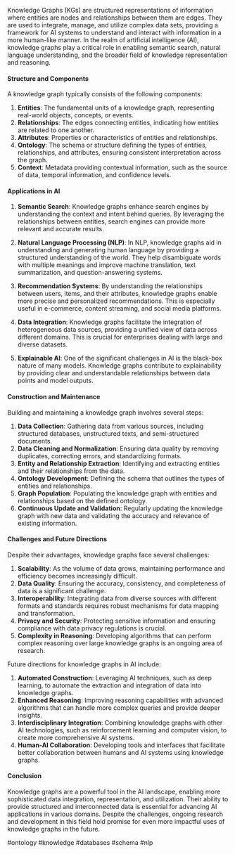Knowledge Graphs (KGs) are structured representations of information where entities are nodes and relationships between them are edges. They are used to integrate, manage, and utilize complex data sets, providing a framework for AI systems to understand and interact with information in a more human-like manner. In the realm of artificial intelligence (AI), knowledge graphs play a critical role in enabling semantic search, natural language understanding, and the broader field of knowledge representation and reasoning.

#### Structure and Components

A knowledge graph typically consists of the following components:

1. **Entities**: The fundamental units of a knowledge graph, representing real-world objects, concepts, or events.
2. **Relationships**: The edges connecting entities, indicating how entities are related to one another.
3. **Attributes**: Properties or characteristics of entities and relationships.
4. **Ontology**: The schema or structure defining the types of entities, relationships, and attributes, ensuring consistent interpretation across the graph.
5. **Context**: Metadata providing contextual information, such as the source of data, temporal information, and confidence levels.

#### Applications in AI

1. **Semantic Search**: Knowledge graphs enhance search engines by understanding the context and intent behind queries. By leveraging the relationships between entities, search engines can provide more relevant and accurate results.

2. **Natural Language Processing (NLP)**: In NLP, knowledge graphs aid in understanding and generating human language by providing a structured understanding of the world. They help disambiguate words with multiple meanings and improve machine translation, text summarization, and question-answering systems.

3. **Recommendation Systems**: By understanding the relationships between users, items, and their attributes, knowledge graphs enable more precise and personalized recommendations. This is especially useful in e-commerce, content streaming, and social media platforms.

4. **Data Integration**: Knowledge graphs facilitate the integration of heterogeneous data sources, providing a unified view of data across different domains. This is crucial for enterprises dealing with large and diverse datasets.

5. **Explainable AI**: One of the significant challenges in AI is the black-box nature of many models. Knowledge graphs contribute to explainability by providing clear and understandable relationships between data points and model outputs.

#### Construction and Maintenance

Building and maintaining a knowledge graph involves several steps:

1. **Data Collection**: Gathering data from various sources, including structured databases, unstructured texts, and semi-structured documents.
2. **Data Cleaning and Normalization**: Ensuring data quality by removing duplicates, correcting errors, and standardizing formats.
3. **Entity and Relationship Extraction**: Identifying and extracting entities and their relationships from the data.
4. **Ontology Development**: Defining the schema that outlines the types of entities and relationships.
5. **Graph Population**: Populating the knowledge graph with entities and relationships based on the defined ontology.
6. **Continuous Update and Validation**: Regularly updating the knowledge graph with new data and validating the accuracy and relevance of existing information.

#### Challenges and Future Directions

Despite their advantages, knowledge graphs face several challenges:

1. **Scalability**: As the volume of data grows, maintaining performance and efficiency becomes increasingly difficult.
2. **Data Quality**: Ensuring the accuracy, consistency, and completeness of data is a significant challenge.
3. **Interoperability**: Integrating data from diverse sources with different formats and standards requires robust mechanisms for data mapping and transformation.
4. **Privacy and Security**: Protecting sensitive information and ensuring compliance with data privacy regulations is crucial.
5. **Complexity in Reasoning**: Developing algorithms that can perform complex reasoning over large knowledge graphs is an ongoing area of research.

Future directions for knowledge graphs in AI include:

1. **Automated Construction**: Leveraging AI techniques, such as deep learning, to automate the extraction and integration of data into knowledge graphs.
2. **Enhanced Reasoning**: Improving reasoning capabilities with advanced algorithms that can handle more complex queries and provide deeper insights.
3. **Interdisciplinary Integration**: Combining knowledge graphs with other AI technologies, such as reinforcement learning and computer vision, to create more comprehensive AI systems.
4. **Human-AI Collaboration**: Developing tools and interfaces that facilitate better collaboration between humans and AI systems using knowledge graphs.

#### Conclusion

Knowledge graphs are a powerful tool in the AI landscape, enabling more sophisticated data integration, representation, and utilization. Their ability to provide structured and interconnected data is essential for advancing AI applications in various domains. Despite the challenges, ongoing research and development in this field hold promise for even more impactful uses of knowledge graphs in the future.

<!-- Keywords -->
#ontology #knowledge #databases #schema #nlp
<!-- /Keywords -->
